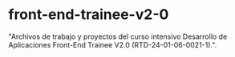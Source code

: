 # front-end-trainee-v2-0
"Archivos de trabajo y proyectos del curso intensivo Desarrollo de Aplicaciones Front-End Trainee V2.0 (RTD-24-01-06-0021-1).".
